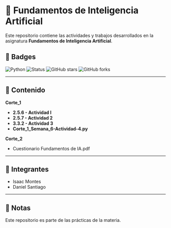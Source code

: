 # 🤖 Fundamentos de Inteligencia Artificial

Este repositorio contiene las actividades y trabajos desarrollados en la asignatura **Fundamentos de Inteligencia Artificial**.  

## 🔖 Badges
![Python](https://img.shields.io/badge/python-3.x-blue?logo=python)
![Status](https://img.shields.io/badge/status-en%20desarrollo-yellow)
![GitHub stars](https://img.shields.io/github/stars/nytrp/Fundamentos-de-inteligencia-artificial?style=flat-square)
![GitHub forks](https://img.shields.io/github/forks/nytrp/Fundamentos-de-inteligencia-artificial?style=flat-square)

---

## 📂 Contenido
**Corte_1**
- **2.5.6 - Actividad I**  
- **2.5.7 - Actividad 2**
- **3.3.2 - Actividad 3**
- **Corte_1_Semana_6-Actividad-4.py**

**Corte_2**
- Cuestionario Fundamentos de IA.pdf

---

## 👥 Integrantes
- Isaac Montes  
- Daniel Santiago  

---

## 📌 Notas
Este repositorio es parte de las prácticas de la materia.  
